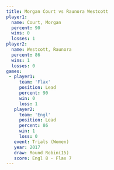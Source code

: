 ```yaml
---
title: Morgan Court vs Raunora Westcott
player1:                 
  name: Court, Morgan    
  percent: 90            
  wins: 0                
  losses: 1              
player2:                 
  name: Westcott, Raunora
  percent: 86            
  wins: 1                
  losses: 0              
games:
 - player1:        
     team: 'Flax'  
     position: Lead
     percent: 90   
     win: 0        
     loss: 1       
   player2:        
     team: 'Engl'  
     position: Lead
     percent: 86   
     win: 1        
     loss: 0       
   event: Trials (Women) 
   year: 2017            
   draw: Round Robin(15) 
   score: Engl 8 - Flax 7
---
```

